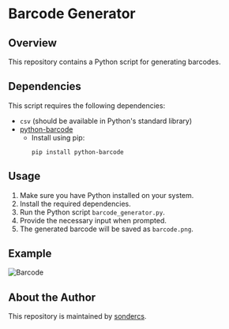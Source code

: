 # Barcode Generator

## Overview
This repository contains a Python script for generating barcodes.

## Dependencies
This script requires the following dependencies:
- `csv` (should be available in Python's standard library)
- [python-barcode](https://pypi.org/project/python-barcode/)
  - Install using pip:
    ```
    pip install python-barcode
    ```

## Usage
1. Make sure you have Python installed on your system.
2. Install the required dependencies.
3. Run the Python script `barcode_generator.py`.
4. Provide the necessary input when prompted.
5. The generated barcode will be saved as `barcode.png`.

## Example
![Barcode](barcode_Apple.png)

## About the Author
This repository is maintained by [sondercs](https://github.com/sondercs).
